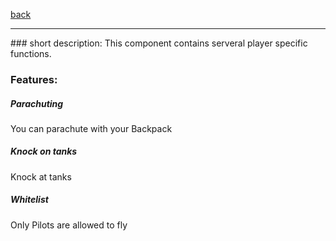 [back](../components.md)
<hr>
### short description:
This component contains serveral player specific functions.

### Features:
##### Parachuting
You can parachute with your Backpack
##### Knock on tanks
Knock at tanks
##### Whitelist
Only Pilots are allowed to fly
